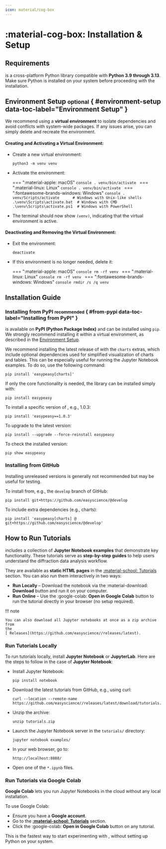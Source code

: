 ```yaml
---
icon: material/cog-box
---
```


# :material-cog-box: Installation & Setup

## Requirements

 is a cross-platform Python library compatible with **Python
3.9 through 3.13**. Make sure Python is
installed on your system before proceeding with the installation.

## Environment Setup <small>optional</small> { #environment-setup data-toc-label="Environment Setup" }

We recommend using a **virtual environment** to isolate dependencies and avoid
conflicts with system-wide packages. If any issues arise, you can simply delete
and recreate the environment.

#### Creating and Activating a Virtual Environment:

- Create a new virtual environment:
  ```console
  python3 -m venv venv
  ```
<!-- prettier-ignore-start -->
- Activate the environment:

    === ":material-apple: macOS"
        ```console
        . venv/bin/activate
        ```
    === ":material-linux: Linux"
        ```console
        . venv/bin/activate
        ```
    === ":fontawesome-brands-windows: Windows"
        ```console
        . venv/Scripts/activate      # Windows with Unix-like shells
        .\venv\Scripts\activate.bat  # Windows with CMD
        .\venv\Scripts\activate.ps1  # Windows with PowerShell
        ```
<!-- prettier-ignore-end -->
- The terminal should now show `(venv)`, indicating that the virtual
  environment is active.

#### Deactivating and Removing the Virtual Environment:

- Exit the environment:
  ```console
  deactivate
  ```
<!-- prettier-ignore-start -->
- If this environment is no longer needed, delete it:

    === ":material-apple: macOS"
        ```console
        rm -rf venv
        ```
    === ":material-linux: Linux"
        ```console
        rm -rf venv
        ```
    === ":fontawesome-brands-windows: Windows"
        ```console
        rmdir /s /q venv
        ```
<!-- prettier-ignore-end -->

## Installation Guide

### Installing from PyPI <small>recommended</small> { #from-pypi data-toc-label="Installing from PyPI" }

 is available on **PyPI (Python Package Index)** and
can be installed using `pip`. We strongly recommend installing it within a virtual
environment, as described in the [Environment Setup](#environment-setup).

We recommend installing the latest release of  with the
`charts` extras, which include optional dependencies used for simplified
visualization of charts and tables. This can be especially useful for running
the Jupyter Notebook examples. To do so, use the following command:

```console
pip install 'easypeasy[charts]'
```

If only the core functionality is needed, the library can be installed simply
with:

```console
pip install easypeasy
```

To install a specific version of , e.g., 1.0.3:

```console
pip install 'easypeasy==1.0.3'
```

To upgrade to the latest version:

```console
pip install --upgrade --force-reinstall easypeasy
```

To check the installed version:

```console
pip show easypeasy
```

### Installing from GitHub

Installing unreleased versions is generally not recommended but may be useful
for testing.

To install  from, e.g., the `develop` branch of GitHub:

```console
pip install git+https://github.com/easyscience/@develop
```

To include extra dependencies (e.g., charts):

```console
pip install 'easypeasy[charts] @ git+https://github.com/easyscience/@develop'
```

## How to Run Tutorials

 includes a collection of **Jupyter Notebook examples** that
demonstrate key functionality. These tutorials serve as
**step-by-step guides** to help users understand the diffraction data analysis
workflow.

They are available as **static HTML pages** in the
[:material-school: Tutorials](../tutorials/index.md) section. You can also run
them interactively in two ways:

- **Run Locally** – Download the notebook via the
  :material-download: **Download** button and run it on your computer.
- **Run Online** – Use the :google-colab: **Open in Google Colab**
  button to run the tutorial directly in your browser (no setup required).

!!! note

    You can also download all Jupyter notebooks at once as a zip archive from
    the
    [ Releases](https://github.com/easyscience//releases/latest).

### Run Tutorials Locally

To run tutorials locally, install **Jupyter Notebook** or **JupyterLab**.
Here are the steps to follow in the case of **Jupyter Notebook**:

- Install Jupyter Notebook:
  ```console
  pip install notebook
  ```
- Download the latest  tutorials from GitHub, e.g.,
  using curl:
  ```console
  curl --location --remote-name https://github.com/easyscience//releases/latest/download/tutorials.zip
  ```
- Unzip the archive:
  ```console
  unzip tutorials.zip
  ```
- Launch the Jupyter Notebook server in the `tutorials/` directory:
  ```console
  jupyter notebook examples/
  ```
- In your web browser, go to:
  ```console
  http://localhost:8888/
  ```
- Open one of the `*.ipynb` files.

### Run Tutorials via Google Colab

**Google Colab** lets you run Jupyter Notebooks in the cloud without any
local installation.

To use Google Colab:

- Ensure you have a **Google account**.
- Go to the
  **[:material-school: Tutorials](../tutorials/index.md)** section.
- Click the :google-colab: **Open in Google Colab** button on any tutorial.

This is the fastest way to start experimenting with , without
setting up Python on your system.
